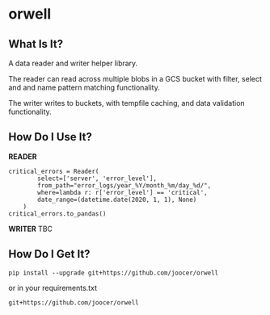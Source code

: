 # orwell

## What Is It?
A data reader and writer helper library.

The reader can read across multiple blobs in a GCS bucket with filter, select and and name pattern matching functionality.

The writer writes to buckets, with tempfile caching, and data validation functionality.

## How Do I Use It?

**READER**
~~~
critical_errors = Reader(
        select=['server', 'error_level'],
        from_path="error_logs/year_%Y/month_%m/day_%d/",
        where=lambda r: r['error_level'] == 'critical',
        date_range=(datetime.date(2020, 1, 1), None)
    )
critical_errors.to_pandas()
~~~

**WRITER**
TBC

## How Do I Get It?
~~~
pip install --upgrade git+https://github.com/joocer/orwell
~~~
or in your requirements.txt
~~~
git+https://github.com/joocer/orwell
~~~
